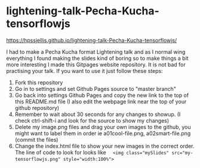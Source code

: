 # lightening-talk-Pecha-Kucha-tensorflowjs


https://hpssjellis.github.io/lightening-talk-Pecha-Kucha-tensorflowjs/




I had to make a Pecha Kucha format Lightening talk and as I normal wing everything I found making the slides kind of boring so to make things a bit more interesting I made this Gitpages website repository. It is not bad for practising your talk. If you want to use it just follow these steps:

1. Fork this repository
1. Go in to settings and set Github Pages source to "master branch"
1. Go back into settings Github Pages and copy the new link to the top of this README.md file (I also edit the webpage link near the top of your github repository)
1. Remember to wait about 30 seconds for any changes to showup. (I check ctrl-shift-i and look for the source to show my changes)
1. Delete my image.png files and drag your own images to the github, you might want to label them in order ie a01cool-file.png, a02smart-file.png (commit the files)
1. Change the index.html file to show your new images in the correct order. The line of code to look for looks like ``` 
  <img class="mySlides" src="my-tensorflowjs.png" style="width:100%">```
  
